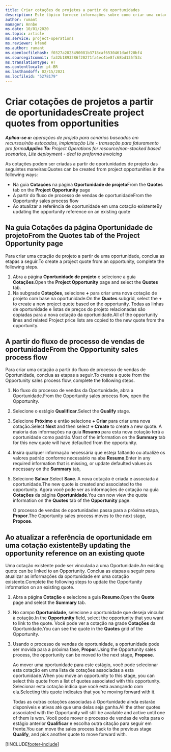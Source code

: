 ```yaml
---
title: Criar cotações de projetos a partir de oportunidades
description: Este tópico fornece informações sobre como criar uma cotação de projeto a partir de uma projeto.
author: rumant
manager: Annbe
ms.date: 10/01/2020
ms.topic: article
ms.service: project-operations
ms.reviewer: kfend
ms.author: rumant
ms.openlocfilehash: f0327a2823490081b3718caf6530461dadf20bf4
ms.sourcegitcommit: fa32b1893286f20271fa4ec4be8fc68bd135f53c
ms.translationtype: HT
ms.contentlocale: pt-BR
ms.lasthandoff: 02/15/2021
ms.locfileid: "5278179"
---
```

# <a name="create-project-quotes-from-opportunities"></a><span data-ttu-id="fd146-103">Criar cotações de projetos a partir de oportunidades</span><span class="sxs-lookup"><span data-stu-id="fd146-103">Create project quotes from opportunities</span></span>

<span data-ttu-id="fd146-104">_**Aplica-se a:** operações de projeto para cenários baseados em recursos/não estocados, implantação Lite - transação para faturamento pro forma_</span><span class="sxs-lookup"><span data-stu-id="fd146-104">_**Applies To:** Project Operations for resource/non-stocked based scenarios, Lite deployment - deal to proforma invoicing_</span></span>

<span data-ttu-id="fd146-105">As cotações podem ser criadas a partir de oportunidades de projeto das seguintes maneiras:</span><span class="sxs-lookup"><span data-stu-id="fd146-105">Quotes can be created from project opportunities in the following ways:</span></span>

- <span data-ttu-id="fd146-106">Na guia **Cotações** na página **Oportunidade de projeto**</span><span class="sxs-lookup"><span data-stu-id="fd146-106">From the **Quotes** tab on the **Project Opportunity** page</span></span>
- <span data-ttu-id="fd146-107">A partir do fluxo de processo de vendas de oportunidade</span><span class="sxs-lookup"><span data-stu-id="fd146-107">From the Opportunity sales process flow</span></span>
- <span data-ttu-id="fd146-108">Ao atualizar a referência de oportunidade em uma cotação existente</span><span class="sxs-lookup"><span data-stu-id="fd146-108">By updating the opportunity reference on an existing quote</span></span>

## <a name="from-the-quotes-tab-of-the-project-opportunity-page"></a><span data-ttu-id="fd146-109">Na guia Cotações da página Oportunidade de projeto</span><span class="sxs-lookup"><span data-stu-id="fd146-109">From the Quotes tab of the Project Opportunity page</span></span>

<span data-ttu-id="fd146-110">Para criar uma cotação de projeto a partir de uma oportunidade, conclua as etapas a seguir.</span><span class="sxs-lookup"><span data-stu-id="fd146-110">To create a project quote from an opportunity, complete the following steps.</span></span>

1. <span data-ttu-id="fd146-111">Abra a página **Oportunidade de projeto** e selecione a guia **Cotações**.</span><span class="sxs-lookup"><span data-stu-id="fd146-111">Open the **Project Opportunity** page and select the **Quotes** tab.</span></span> 
2. <span data-ttu-id="fd146-112">Na subgrade **Cotações**, selecione **+** para criar uma nova cotação de projeto com base na oportunidade.</span><span class="sxs-lookup"><span data-stu-id="fd146-112">On the **Quotes** subgrid, select the **+** to create a new project quote based on the opportunity.</span></span> <span data-ttu-id="fd146-113">Todas as linhas de oportunidade e listas de preços do projeto relacionadas são copiadas para a nova cotação da oportunidade.</span><span class="sxs-lookup"><span data-stu-id="fd146-113">All of the opportunity lines and related Project price lists are copied to the new quote from the opportunity.</span></span>

## <a name="from-the-opportunity-sales-process-flow"></a><span data-ttu-id="fd146-114">A partir do fluxo de processo de vendas de oportunidade</span><span class="sxs-lookup"><span data-stu-id="fd146-114">From the Opportunity sales process flow</span></span>

<span data-ttu-id="fd146-115">Para criar uma cotação a partir do fluxo de processo de vendas de Oportunidade, conclua as etapas a seguir.</span><span class="sxs-lookup"><span data-stu-id="fd146-115">To create a quote from the Opportunity sales process flow, complete the following steps.</span></span>

1. <span data-ttu-id="fd146-116">No fluxo do processo de vendas da Oportunidade, abra a Oportunidade.</span><span class="sxs-lookup"><span data-stu-id="fd146-116">From the Opportunity sales process flow, open the Opportunity.</span></span>
2. <span data-ttu-id="fd146-117">Selecione o estágio **Qualificar**.</span><span class="sxs-lookup"><span data-stu-id="fd146-117">Select the **Qualify** stage.</span></span> 
3. <span data-ttu-id="fd146-118">Selecione **Próximo** e então selecione **+ Criar** para criar uma nova cotação.</span><span class="sxs-lookup"><span data-stu-id="fd146-118">Select **Next** and then select **+ Create** to create a new quote.</span></span> <span data-ttu-id="fd146-119">A maioria das informações na guia **Resumo** para esta nova cotação terá a oportunidade como padrão.</span><span class="sxs-lookup"><span data-stu-id="fd146-119">Most of the information on the **Summary** tab for this new quote will have defaulted from the opportunity.</span></span> 
4. <span data-ttu-id="fd146-120">Insira qualquer informação necessária que esteja faltando ou atualize os valores padrão conforme necessário na aba **Resumo**,</span><span class="sxs-lookup"><span data-stu-id="fd146-120">Enter in any required information that is missing, or update defaulted values as necessary on the **Summary** tab,</span></span>
5. <span data-ttu-id="fd146-121">Selecione **Salvar**.</span><span class="sxs-lookup"><span data-stu-id="fd146-121">Select **Save**.</span></span> <span data-ttu-id="fd146-122">A nova cotação é criada e associada à oportunidade.</span><span class="sxs-lookup"><span data-stu-id="fd146-122">The new quote is created and associated to the opportunity.</span></span> <span data-ttu-id="fd146-123">Agora você pode ver as informações de cotação na guia **Cotações** da página **Oportunidade**.</span><span class="sxs-lookup"><span data-stu-id="fd146-123">You can now view the quote information on the **Quotes** tab of the **Opportunity** page.</span></span> 

   <span data-ttu-id="fd146-124">O processo de vendas de oportunidades passa para a próxima etapa, **Propor**.</span><span class="sxs-lookup"><span data-stu-id="fd146-124">The Opportunity sales process moves to the next stage, **Propose**.</span></span>


## <a name="by-updating-the-opportunity-reference-on-an-existing-quote"></a><span data-ttu-id="fd146-125">Ao atualizar a referência de oportunidade em uma cotação existente</span><span class="sxs-lookup"><span data-stu-id="fd146-125">By updating the opportunity reference on an existing quote</span></span>

<span data-ttu-id="fd146-126">Uma cotação existente pode ser vinculada a uma Oportunidade.</span><span class="sxs-lookup"><span data-stu-id="fd146-126">An existing quote can be linked to an Opportunity.</span></span> <span data-ttu-id="fd146-127">Conclua as etapas a seguir para atualizar as informações da oportunidade em uma cotação existente.</span><span class="sxs-lookup"><span data-stu-id="fd146-127">Complete the following steps to update the Opportunity information on an existing quote.</span></span>

1. <span data-ttu-id="fd146-128">Abra a página **Cotação** e selecione a guia **Resumo**.</span><span class="sxs-lookup"><span data-stu-id="fd146-128">Open the **Quote** page and select the **Summary** tab.</span></span>
2. <span data-ttu-id="fd146-129">No campo **Oportunidade**, selecione a oportunidade que deseja vincular à cotação.</span><span class="sxs-lookup"><span data-stu-id="fd146-129">In the **Opportunity** field, select the opportunity that you want to link to the quote.</span></span> <span data-ttu-id="fd146-130">Você pode ver a cotação na grade **Cotações** da Oportunidade.</span><span class="sxs-lookup"><span data-stu-id="fd146-130">You can see the quote in the **Quotes** grid of the Opportunity.</span></span> 
3. <span data-ttu-id="fd146-131">Usando o processo de vendas de oportunidade, a oportunidade pode ser movida para a próxima fase, **Propor**.</span><span class="sxs-lookup"><span data-stu-id="fd146-131">Using the Opportunity sales process, the opportunity can be moved to the next stage, **Propose**.</span></span> 

   <span data-ttu-id="fd146-132">Ao mover uma oportunidade para este estágio, você pode selecionar esta cotação em uma lista de cotações associadas a esta oportunidade.</span><span class="sxs-lookup"><span data-stu-id="fd146-132">When you move an opportunity to this stage, you can select this quote from a list of quotes associated with this opportunity.</span></span> <span data-ttu-id="fd146-133">Selecionar esta cotação indica que você está avançando com ela.</span><span class="sxs-lookup"><span data-stu-id="fd146-133">Selecting this quote indicates that you're moving forward with it.</span></span>

   <span data-ttu-id="fd146-134">Todas as outras cotações associadas à Oportunidade ainda estarão disponíveis e ativas até que uma delas seja ganha.</span><span class="sxs-lookup"><span data-stu-id="fd146-134">All the other quotes associated with the Opportunity will still be available and active until one of them is won.</span></span> <span data-ttu-id="fd146-135">Você pode mover o processo de vendas de volta para o estágio anterior **Qualificar** e escolha outra citação para seguir em frente.</span><span class="sxs-lookup"><span data-stu-id="fd146-135">You can move the sales process back to the previous stage **Qualify**, and pick another quote to move forward with.</span></span>


[!INCLUDE[footer-include](../includes/footer-banner.md)]